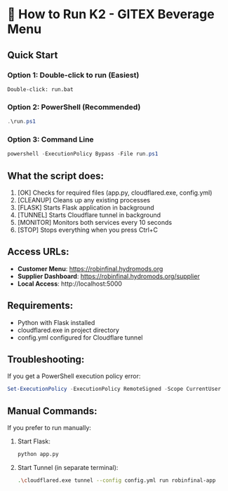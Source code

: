 # 🚀 How to Run K2 - GITEX Beverage Menu

## Quick Start

### Option 1: Double-click to run (Easiest)
```
Double-click: run.bat
```

### Option 2: PowerShell (Recommended)
```powershell
.\run.ps1
```

### Option 3: Command Line
```powershell
powershell -ExecutionPolicy Bypass -File run.ps1
```

## What the script does:

1. [OK] Checks for required files (app.py, cloudflared.exe, config.yml)
2. [CLEANUP] Cleans up any existing processes
3. [FLASK] Starts Flask application in background
4. [TUNNEL] Starts Cloudflare tunnel in background
5. [MONITOR] Monitors both services every 10 seconds
6. [STOP] Stops everything when you press Ctrl+C

## Access URLs:

- **Customer Menu**: https://robinfinal.hydromods.org
- **Supplier Dashboard**: https://robinfinal.hydromods.org/supplier
- **Local Access**: http://localhost:5000

## Requirements:

- Python with Flask installed
- cloudflared.exe in project directory
- config.yml configured for Cloudflare tunnel

## Troubleshooting:

If you get a PowerShell execution policy error:
```powershell
Set-ExecutionPolicy -ExecutionPolicy RemoteSigned -Scope CurrentUser
```

## Manual Commands:

If you prefer to run manually:

1. Start Flask:
   ```bash
   python app.py
   ```

2. Start Tunnel (in separate terminal):
   ```bash
   .\cloudflared.exe tunnel --config config.yml run robinfinal-app
   ```
